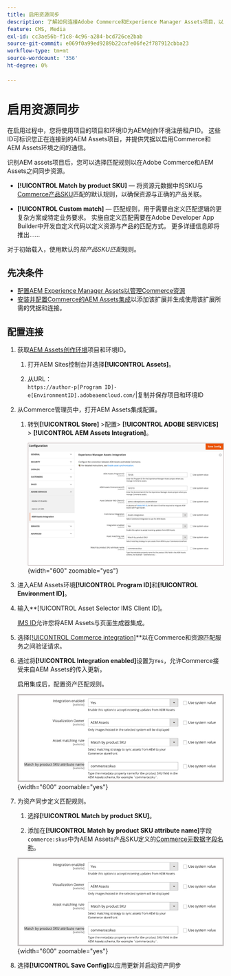```yaml
---
title: 启用资源同步
description: 了解如何连接Adobe Commerce和Experience Manager Assets项目，以启用这两个系统之间的资源同步。
feature: CMS, Media
exl-id: cc3ae56b-f1c8-4c96-a284-bcd726ce2bab
source-git-commit: e069f0a99ed9289b22cafe06fe2f787912cbba23
workflow-type: tm+mt
source-wordcount: '356'
ht-degree: 0%

---
```


# 启用资源同步

在启用过程中，您将使用项目的项目和环境ID为AEM创作环境注册租户ID。 这些ID可标识您正在连接到的AEM Assets项目，并提供凭据以启用Commerce和AEM Assets环境之间的通信。

识别AEM assets项目后，您可以选择匹配规则以在Adobe Commerce和AEM Assets之间同步资源。

- **[!UICONTROL Match by product SKU]** — 将资源元数据中的SKU与[Commerce产品SKU](https://experienceleague.adobe.com/en/docs/commerce-operations/operational-playbook/glossary#sku)匹配的默认规则，以确保资源与正确的产品关联。

- **[!UICONTROL Custom match]** — 匹配规则，用于需要自定义匹配逻辑的更复杂方案或特定业务要求。 实施自定义匹配需要在Adobe Developer App Builder中开发自定义代码以定义资源与产品的匹配方式。 更多详细信息即将推出……

对于初始载入，使用默认的&#x200B;*按产品SKU匹配*&#x200B;规则。

## 先决条件

- [配置AEM Experience Manager Assets以管理Commerce资源](#aem-assets-configure-aem)
- [安装并配置Commerce的AEM Assets集成](#aem-assets-configure-commerce.md)以添加该扩展并生成使用该扩展所需的凭据和连接。

## 配置连接

1. 获取[AEM Assets创作环境](https://experienceleague.adobe.com/en/docs/experience-manager-cloud-service/content/sites/authoring/quick-start)项目和环境ID。

   1. 打开AEM Sites控制台并选择&#x200B;**[!UICONTROL Assets]**。

   1. 从URL：<br>`https://author-p[Program ID]-e[EnvironmentID].adobeaemcloud.com/`|复制并保存项目和环境ID

1. 从Commerce管理员中，打开AEM Assets集成配置。

   1. 转到&#x200B;**[!UICONTROL Store]** >配置> **[!UICONTROL ADOBE SERVICES]** > **[!UICONTROL AEM Assets Integration]**。

      ![AEM Assets集成启用该集成](assets/aem-assets-integration-enable-config.png){width="600" zoomable="yes"}

1. 进入AEM Assets环境&#x200B;**[!UICONTROL Program ID]**&#x200B;和&#x200B;**[!UICONTROL Environment ID]**。

1. 输入**[!UICONTROL Asset Selector IMS Client ID]。

   [IMS ID](../getting-started/adobe-ims-config.md)允许您将AEM Assets与页面生成器集成。

1. 选择[[!UICONTROL Commerce integration]](aem-assets-configure-commerce.md#add-the-integration-to-the-commerce-environment)**以在Commerce和资源匹配服务之间验证请求。

1. 通过将&#x200B;**[!UICONTROL Integration enabled]**&#x200B;设置为`Yes`，允许Commerce接受来自AEM Assets的传入更新。

   启用集成后，配置资产匹配规则。

   ![AEM Assets集成选择资源匹配规则](assets/aem-assets-config-matching-rule.png){width="600" zoomable="yes"}

1. 为资产同步定义匹配规则。

   1. 选择&#x200B;**[!UICONTROL Match by product SKU]**。

   1. 添加在&#x200B;**[!UICONTROL Match by product SKU attribute name]**&#x200B;字段`commerce:skus`中为AEM Assets产品SKU定义的[Commerce元数据字段名称](aem-assets-configure-aem.md#configure-metadata)。

   ![AEM Assets集成选择资源匹配规则](assets/aem-assets-config-matching-rule.png){width="600" zoomable="yes"}

1. 选择&#x200B;**[!UICONTROL Save Config]**&#x200B;以应用更新并启动资产同步
